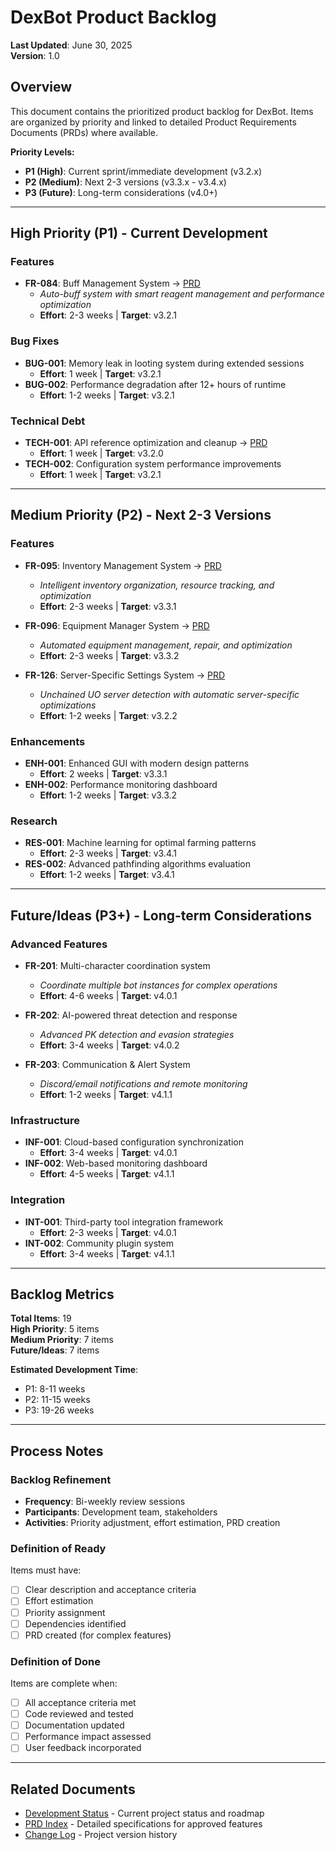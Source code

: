 # DexBot Product Backlog

**Last Updated**: June 30, 2025  
**Version**: 1.0  

## Overview

This document contains the prioritized product backlog for DexBot. Items are organized by priority and linked to detailed Product Requirements Documents (PRDs) where available.

**Priority Levels:**
- **P1 (High)**: Current sprint/immediate development (v3.2.x)
- **P2 (Medium)**: Next 2-3 versions (v3.3.x - v3.4.x)
- **P3 (Future)**: Long-term considerations (v4.0+)

---

## High Priority (P1) - Current Development

### Features
- **FR-084**: Buff Management System → [PRD](../prds/FR-084_Buff_Management_System.md)
  - *Auto-buff system with smart reagent management and performance optimization*
  - **Effort**: 2-3 weeks | **Target**: v3.2.1

### Bug Fixes
- **BUG-001**: Memory leak in looting system during extended sessions
  - **Effort**: 1 week | **Target**: v3.2.1
- **BUG-002**: Performance degradation after 12+ hours of runtime
  - **Effort**: 1-2 weeks | **Target**: v3.2.1

### Technical Debt
- **TECH-001**: API reference optimization and cleanup → [PRD](../prds/TECH-001_API_Reference_Optimization.md)
  - **Effort**: 1 week | **Target**: v3.2.0
- **TECH-002**: Configuration system performance improvements
  - **Effort**: 1 week | **Target**: v3.2.1

---

## Medium Priority (P2) - Next 2-3 Versions

### Features
- **FR-095**: Inventory Management System → [PRD](../prds/FR-095_Inventory_Management_System.md)
  - *Intelligent inventory organization, resource tracking, and optimization*
  - **Effort**: 2-3 weeks | **Target**: v3.3.1

- **FR-096**: Equipment Manager System → [PRD](../prds/FR-096_Equipment_Manager_System.md)
  - *Automated equipment management, repair, and optimization*
  - **Effort**: 2-3 weeks | **Target**: v3.3.2

- **FR-126**: Server-Specific Settings System → [PRD](../prds/FR-126_Server_Specific_Settings_System.md)
  - *Unchained UO server detection with automatic server-specific optimizations*
  - **Effort**: 1-2 weeks | **Target**: v3.2.2

### Enhancements
- **ENH-001**: Enhanced GUI with modern design patterns
  - **Effort**: 2 weeks | **Target**: v3.3.1
- **ENH-002**: Performance monitoring dashboard
  - **Effort**: 1-2 weeks | **Target**: v3.3.2

### Research
- **RES-001**: Machine learning for optimal farming patterns
  - **Effort**: 2-3 weeks | **Target**: v3.4.1
- **RES-002**: Advanced pathfinding algorithms evaluation
  - **Effort**: 1-2 weeks | **Target**: v3.4.1

---

## Future/Ideas (P3+) - Long-term Considerations

### Advanced Features
- **FR-201**: Multi-character coordination system
  - *Coordinate multiple bot instances for complex operations*
  - **Effort**: 4-6 weeks | **Target**: v4.0.1

- **FR-202**: AI-powered threat detection and response
  - *Advanced PK detection and evasion strategies*
  - **Effort**: 3-4 weeks | **Target**: v4.0.2

- **FR-203**: Communication & Alert System
  - *Discord/email notifications and remote monitoring*
  - **Effort**: 1-2 weeks | **Target**: v4.1.1

### Infrastructure
- **INF-001**: Cloud-based configuration synchronization
  - **Effort**: 3-4 weeks | **Target**: v4.0.1
- **INF-002**: Web-based monitoring dashboard
  - **Effort**: 4-5 weeks | **Target**: v4.1.1

### Integration
- **INT-001**: Third-party tool integration framework
  - **Effort**: 2-3 weeks | **Target**: v4.0.1
- **INT-002**: Community plugin system
  - **Effort**: 3-4 weeks | **Target**: v4.1.1

---

## Backlog Metrics

**Total Items**: 19  
**High Priority**: 5 items  
**Medium Priority**: 7 items  
**Future/Ideas**: 7 items  

**Estimated Development Time**:
- P1: 8-11 weeks
- P2: 11-15 weeks  
- P3: 19-26 weeks

---

## Process Notes

### Backlog Refinement
- **Frequency**: Bi-weekly review sessions
- **Participants**: Development team, stakeholders
- **Activities**: Priority adjustment, effort estimation, PRD creation

### Definition of Ready
Items must have:
- [ ] Clear description and acceptance criteria
- [ ] Effort estimation
- [ ] Priority assignment
- [ ] Dependencies identified
- [ ] PRD created (for complex features)

### Definition of Done
Items are complete when:
- [ ] All acceptance criteria met
- [ ] Code reviewed and tested
- [ ] Documentation updated
- [ ] Performance impact assessed
- [ ] User feedback incorporated

---

## Related Documents
- [Development Status](../Development_Status.md) - Current project status and roadmap
- [PRD Index](../prds/README.md) - Detailed specifications for approved features
- [Change Log](../CHANGELOG.md) - Project version history
